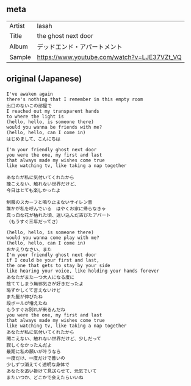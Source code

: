 ## meta

|        |                                             |
| ------ | ------------------------------------------- |
| Artist | lasah                                       |
| Title  | the ghost next door                         |
| Album  | デッドエンド・アパートメント                |
| Sample | https://www.youtube.com/watch?v=LJE37VZt_VQ |

## original (Japanese)

```
I've awaken again　
there's nothing that I remember in this empty room
出口のないこの部屋で
I reached out my transparent hands
to where the light is
(hello, hello, is someone there)
would you wanna be friends with me?
(hello, hello, can I come in)
はじめまして、こんにちは

I'm your friendly ghost next door
you were the one, my first and last
that always made my wishes come true
like watching tv, like taking a nap together

あなたが私に気付いてくれたから
聴こえない、触れない世界だけど、
今日はとても楽しかったよ

制服のスカーフと鳴り止まないサイレン音
誰かが私を呼んでいる　はやくお家に帰らなきゃ
真っ白な花が枯れた頃、迷い込んだ古びたアパート
（もうすぐ三年だってさ）

(hello, hello, is someone there)
would you wanna come play with me?
(hello, hello, can I come in)
おかえりなさい、また
I'm your friendly ghost next door
if I could be your first and last,
the one that gets to stay by your side
like hearing your voice, like holding your hands forever
あなたがまた一つ大人になる度に
捨ててしまう無邪気さが好きだったよ
恥ずかしくて言えないけど
また髪が伸びたね
段ボールが増えたね
もうすぐお別れが来るんだね
you were the one, my first and last
that always made my wishes come true
like watching tv, like taking a nap together
あなたが私に気付いてくれたから
聞こえない、触れない世界だけど、少しだって
寂しくなかったんだよ
最期に私の願いが叶うなら
一度だけ、一度だけで善いの
少しずつ消えてく透明な身体で
あなたを追い掛けて見送らせて、元気でいて
またいつか、どこかで会えたらいいね
```